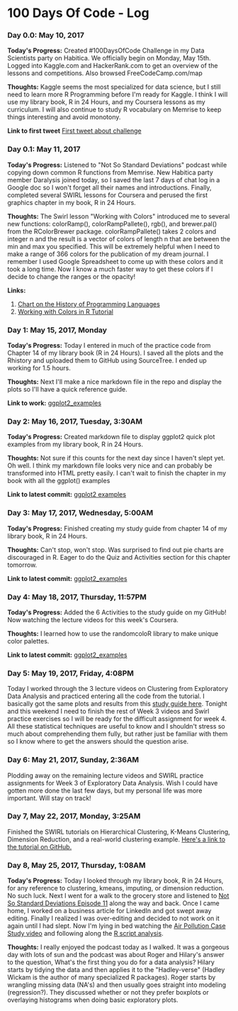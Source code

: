 # 100 Days Of Code - Log

### Day 0.0: May 10, 2017

**Today's Progress:** Created #100DaysOfCode Challenge in my Data Scientists party on Habitica. We officially begin on Monday, May 15th. Logged into Kaggle.com and HackerRank.com to get an overview of the lessons and competitions. Also browsed FreeCodeCamp.com/map

**Thoughts:** Kaggle seems the most specialized for data science, but I still need to learn more R Programming before I'm ready for Kaggle. I think I will use my library book, R in 24 Hours, and my Coursera lessons as my curriculum. I will also continue to study R vocabulary on Memrise to keep things interesting and avoid monotony.

**Link to first tweet** [First tweet about challenge](https://twitter.com/emhunts/status/862647972621844480)


### Day 0.1: May 11, 2017 

**Today's Progress:** Listened to "Not So Standard Deviations" podcast while copying down common R functions from Memrise. New Habitica party member Daralysis joined today, so I saved the last 7 days of chat log in a Google doc so I won't forget all their names and introductions. Finally, completed several SWIRL lessons for Coursera and perused the first graphics chapter in my book, R in 24 Hours.

**Thoughts:** The Swirl lesson "Working with Colors" introduced me to several new functions: colorRamp(), colorRampPallete(), rgb(), and brewer.pal() from the RColorBrewer package. colorRampPallete() takes 2 colors and integer n and the result is a vector of colors of length n that are between the min and max you specified. This will be extremely helpful when I need to make a range of 366 colors for the publication of my dream journal. I remember I used Google Spreadsheet to come up with these colors and it took a long time. Now I know a much faster way to get these colors if I decide to change the ranges or the opacity!

**Links:** 
1. [Chart on the History of Programming Languages](http://www.digibarn.com/collections/posters/tongues/ComputerLanguagesChart.png)
2. [Working with Colors in R Tutorial](https://github.com/DataScienceSpecialization/courses/blob/master/04_ExploratoryAnalysis/Colors/index.Rmd)


### Day 1: May 15, 2017, Monday

**Today's Progress:** Today I entered in much of the practice code from Chapter 14 of my library book (R in 24 Hours). I saved all the plots and the Rhistory and uploaded them to GitHub using SourceTree. I ended up working for 1.5 hours. 

**Thoughts:** Next I'll make a nice markdown file in the repo and display the plots so I'll have a quick reference guide.

**Link to work:** [ggplot2_examples](https://github.com/emiliehwolf/ggplot2_examples)

### Day 2: May 16, 2017, Tuesday, 3:30AM

**Today's Progress:** Created markdown file to display ggplot2 quick plot examples from my library book, R in 24 Hours.

**Thoughts:** Not sure if this counts for the next day since I haven't slept yet. Oh well. I think my markdown file looks very nice and can probably be transformed into HTML pretty easily. I can't wait to finish the chapter in my book with all the ggplot() examples

**Link to latest commit:** [ggplot2 examples](https://github.com/emiliehwolf/ggplot2_examples/tree/37d2d3d654454eadb2d3006c43358283c7017823)

### Day 3: May 17, 2017, Wednesday, 5:00AM

**Today's Progress:** Finished creating my study guide from chapter 14 of my library book, R in 24 Hours.

**Thoughts:** Can't stop, won't stop. Was surprised to find out pie charts are discouraged in R. Eager to do the Quiz and Activities section for this chapter tomorrow.

**Link to latest commit:** [ggplot2_examples](https://github.com/emiliehwolf/ggplot2_examples/tree/700b1207cb143addba360e99b5d50b26a580985f)

### Day 4: May 18, 2017, Thursday, 11:57PM

**Today's Progress:** Added the 6 Activities to the study guide on my GitHub! Now watching the lecture videos for this week's Coursera.

**Thoughts:** I learned how to use the randomcoloR library to make unique color palettes.

**Link to latest commit:** [ggplot2_examples](https://github.com/emiliehwolf/ggplot2_examples/tree/bdd38f9db67f192ded5b65c4b0cc340282877d34)

### Day 5: May 19, 2017, Friday, 4:08PM

Today I worked through the 3 lecture videos on Clustering from Exploratory Data Analysis and practiced entering all the code from the tutorial. I basically got the same plots and results from this [study guide here](https://github.com/DataScienceSpecialization/courses/blob/master/04_ExploratoryAnalysis/hierarchicalClustering/index.md). 
Tonight and this weekend I need to finish the rest of Week 3 videos and Swirl practice exercises so I will be ready for the difficult assignment for week 4. All these statistical techniques are useful to know and I shouldn't stress so much about comprehending them fully, but rather just be familiar with them so I know where to get the answers should the question arise.

### Day 6: May 21, 2017, Sunday, 2:36AM

Plodding away on the remaining lecture videos and SWIRL practice assignments for Week 3 of Exploratory Data Analysis. Wish I could have gotten more done the last few days, but my personal life was more important. Will stay on track!

### Day 7, May 22, 2017, Monday, 3:25AM

Finished the SWIRL tutorials on Hierarchical Clustering, K-Means Clustering, Dimension Reduction, and a real-world clustering example. [Here's a link to the tutorial on GitHub.](https://github.com/DataScienceSpecialization/courses/blob/master/04_ExploratoryAnalysis/clusteringExample/index.md)

### Day 8, May 25, 2017, Thursday, 1:08AM

**Today's Progress:** Today I looked through my library book, R in 24 Hours, for any reference to clustering, kmeans, imputing, or dimension reduction. No such luck. Next I went for a walk to the grocery store and listened to [Not So Standard Deviations Episode 11](https://soundcloud.com/nssd-podcast/episode-11-start-and-stop) along the way and back. Once I came home, I worked on a business article for LinkedIn and got swept away editing. Finally I realized I was over-editing and decided to not work on it again until I had slept. Now I'm lying in bed watching the [Air Pollution Case Study video](https://www.coursera.org/learn/exploratory-data-analysis/lecture/hVteM/air-pollution-case-study) and following along the [R script analysis](https://github.com/DataScienceSpecialization/courses/blob/master/04_ExploratoryAnalysis/CaseStudy/script.R).

**Thoughts:** I really enjoyed the podcast today as I walked. It was a gorgeous day with lots of sun and the podcast was about Roger and Hilary's answer to the question, What's the first thing you do for a data analysis? Hilary starts by tidying the data and then applies it to the "Hadley-verse" (Hadley Wickam is the author of many specialized R packages). Roger starts by wrangling missing data (NA's) and then usually goes straight into modeling (regression?). They discussed whether or not they prefer boxplots or overlaying histograms when doing basic exploratory plots.
